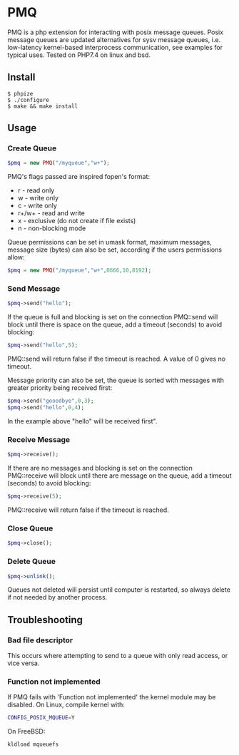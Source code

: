 PMQ
======

PMQ is a php extension for interacting with posix message queues.  Posix message queues are updated alternatives for sysv message queues, i.e. low-latency kernel-based interprocess communication, see examples for typical uses. Tested on PHP7.4 on linux and bsd.

## Install

```
$ phpize
$ ./configure
$ make && make install
```

## Usage

### Create Queue

```php
$pmq = new PMQ("/myqueue","w+");
```
PMQ's flags passed are inspired fopen's format:
* r - read only
* w - write only
* c - write only
* r+/w+ - read and write
* x - exclusive (do not create if file exists)
* n - non-blocking mode

Queue permissions can be set in umask format, maximum messages, message size (bytes) can also be set, according if the users permissions allow:

```php
$pmq = new PMQ("/myqueue","w+",0666,10,8192);
```

### Send Message

```php
$pmq->send("hello");
```

If the queue is full and blocking is set on the connection PMQ::send will block until there is space on the queue, add a timeout (seconds) to avoid blocking:

```php
$pmq->send("hello",5);
```
PMQ::send will return false if the timeout is reached. A value of 0 gives no timeout.

Message priority can also be set, the queue is sorted with messages with greater priority being received first:

```php
$pmq->send("gooodbye",0,3);
$pmq->send("hello",0,4);
```
In the example above "hello" will be received first".


### Receive Message

```php
$pmq->receive();
```

If there are no messages and blocking is set on the connection PMQ::receive will block until there are message on the queue, add a timeout (seconds) to avoid blocking:

```php
$pmq->receive(5);
```
PMQ::receive will return false if the timeout is reached.


### Close Queue

```php
$pmq->close();
```

### Delete Queue

```php
$pmq->unlink();
```
Queues not deleted will persist until computer is restarted, so always delete if not needed by another process.

## Troubleshooting

### Bad file descriptor
This occurs where attempting to send to a queue with only read access, or vice versa.

### Function not implemented

If PMQ fails with 'Function not implemented' the kernel module may be disabled.
On Linux, compile kernel with:

```bash
CONFIG_POSIX_MQUEUE=Y
```

On FreeBSD:
```bash
kldload mqueuefs
```

